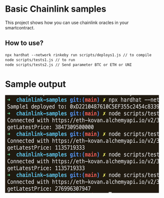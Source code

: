 # Basic Chainlink samples

This project shows how you can use chainlink oracles in your smartcontract.

## How to use?

```
npx hardhat --network rinkeby run scripts/deploys1.js // to compile
node scripts/tests1.js // to run
node scripts/tests2.js // Send parameter BTC or ETH or UNI
```
# Sample output

<img src="https://github.com/muthuka/chainlink-samples/blob/main/shot1.png" align="left" height="320"/>
